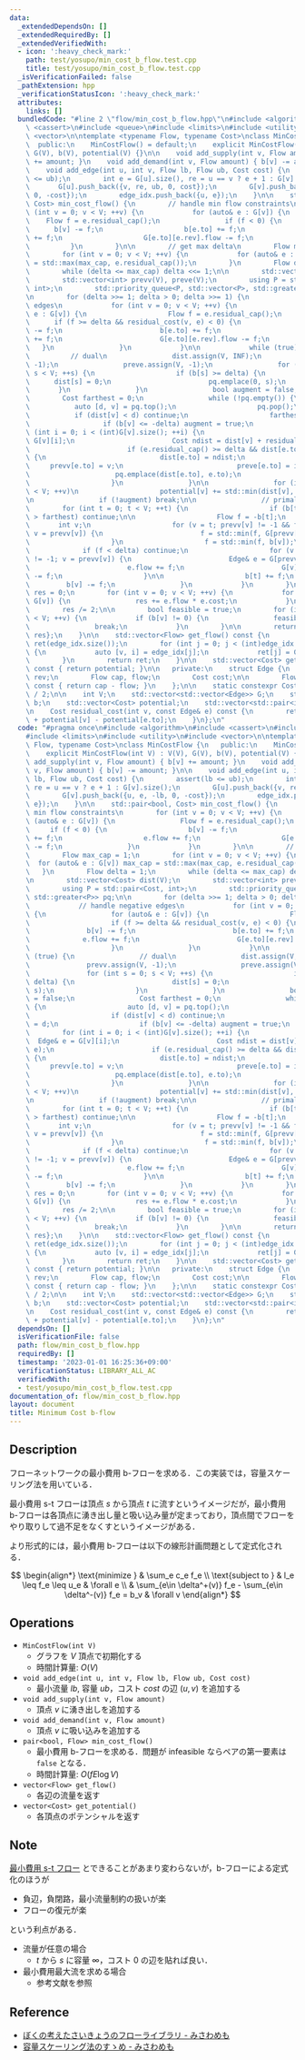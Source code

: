 ```yaml
---
data:
  _extendedDependsOn: []
  _extendedRequiredBy: []
  _extendedVerifiedWith:
  - icon: ':heavy_check_mark:'
    path: test/yosupo/min_cost_b_flow.test.cpp
    title: test/yosupo/min_cost_b_flow.test.cpp
  _isVerificationFailed: false
  _pathExtension: hpp
  _verificationStatusIcon: ':heavy_check_mark:'
  attributes:
    links: []
  bundledCode: "#line 2 \"flow/min_cost_b_flow.hpp\"\n#include <algorithm>\n#include\
    \ <cassert>\n#include <queue>\n#include <limits>\n#include <utility>\n#include\
    \ <vector>\n\ntemplate <typename Flow, typename Cost>\nclass MinCostFlow {\n \
    \  public:\n    MinCostFlow() = default;\n    explicit MinCostFlow(int V) : V(V),\
    \ G(V), b(V), potential(V) {}\n\n    void add_supply(int v, Flow amount) { b[v]\
    \ += amount; }\n    void add_demand(int v, Flow amount) { b[v] -= amount; }\n\n\
    \    void add_edge(int u, int v, Flow lb, Flow ub, Cost cost) {\n        assert(lb\
    \ <= ub);\n        int e = G[u].size(), re = u == v ? e + 1 : G[v].size();\n \
    \       G[u].push_back({v, re, ub, 0, cost});\n        G[v].push_back({u, e, -lb,\
    \ 0, -cost});\n        edge_idx.push_back({u, e});\n    }\n\n    std::pair<bool,\
    \ Cost> min_cost_flow() {\n        // handle min flow constraints\n        for\
    \ (int v = 0; v < V; ++v) {\n            for (auto& e : G[v]) {\n            \
    \    Flow f = e.residual_cap();\n                if (f < 0) {\n              \
    \      b[v] -= f;\n                    b[e.to] += f;\n                    e.flow\
    \ += f;\n                    G[e.to][e.rev].flow -= f;\n                }\n  \
    \          }\n        }\n\n        // get max delta\n        Flow max_cap = 1;\n\
    \        for (int v = 0; v < V; ++v) {\n            for (auto& e : G[v]) max_cap\
    \ = std::max(max_cap, e.residual_cap());\n        }\n        Flow delta = 1;\n\
    \        while (delta <= max_cap) delta <<= 1;\n\n        std::vector<Cost> dist(V);\n\
    \        std::vector<int> prevv(V), preve(V);\n        using P = std::pair<Cost,\
    \ int>;\n        std::priority_queue<P, std::vector<P>, std::greater<P>> pq;\n\
    \n        for (delta >>= 1; delta > 0; delta >>= 1) {\n            // handle negative\
    \ edges\n            for (int v = 0; v < V; ++v) {\n                for (auto&\
    \ e : G[v]) {\n                    Flow f = e.residual_cap();\n              \
    \      if (f >= delta && residual_cost(v, e) < 0) {\n                        b[v]\
    \ -= f;\n                        b[e.to] += f;\n                        e.flow\
    \ += f;\n                        G[e.to][e.rev].flow -= f;\n                 \
    \   }\n                }\n            }\n\n            while (true) {\n      \
    \          // dual\n                dist.assign(V, INF);\n                prevv.assign(V,\
    \ -1);\n                preve.assign(V, -1);\n                for (int s = 0;\
    \ s < V; ++s) {\n                    if (b[s] >= delta) {\n                  \
    \      dist[s] = 0;\n                        pq.emplace(0, s);\n             \
    \       }\n                }\n                bool augment = false;\n        \
    \        Cost farthest = 0;\n                while (!pq.empty()) {\n         \
    \           auto [d, v] = pq.top();\n                    pq.pop();\n         \
    \           if (dist[v] < d) continue;\n                    farthest = d;\n  \
    \                  if (b[v] <= -delta) augment = true;\n                    for\
    \ (int i = 0; i < (int)G[v].size(); ++i) {\n                        Edge& e =\
    \ G[v][i];\n                        Cost ndist = dist[v] + residual_cost(v, e);\n\
    \                        if (e.residual_cap() >= delta && dist[e.to] > ndist)\
    \ {\n                            dist[e.to] = ndist;\n                       \
    \     prevv[e.to] = v;\n                            preve[e.to] = i;\n       \
    \                     pq.emplace(dist[e.to], e.to);\n                        }\n\
    \                    }\n                }\n\n                for (int v = 0; v\
    \ < V; ++v)\n                    potential[v] += std::min(dist[v], farthest);\n\
    \n                if (!augment) break;\n\n                // primal\n        \
    \        for (int t = 0; t < V; ++t) {\n                    if (b[t] >= 0 || dist[t]\
    \ > farthest) continue;\n\n                    Flow f = -b[t];\n             \
    \       int v;\n                    for (v = t; prevv[v] != -1 && f >= delta;\
    \ v = prevv[v]) {\n                        f = std::min(f, G[prevv[v]][preve[v]].residual_cap());\n\
    \                    }\n                    f = std::min(f, b[v]);\n\n       \
    \             if (f < delta) continue;\n                    for (v = t; prevv[v]\
    \ != -1; v = prevv[v]) {\n                        Edge& e = G[prevv[v]][preve[v]];\n\
    \                        e.flow += f;\n                        G[v][e.rev].flow\
    \ -= f;\n                    }\n\n                    b[t] += f;\n           \
    \         b[v] -= f;\n                }\n            }\n        }\n\n        Cost\
    \ res = 0;\n        for (int v = 0; v < V; ++v) {\n            for (auto& e :\
    \ G[v]) {\n                res += e.flow * e.cost;\n            }\n        }\n\
    \        res /= 2;\n\n        bool feasible = true;\n        for (int v = 0; v\
    \ < V; ++v) {\n            if (b[v] != 0) {\n                feasible = false;\n\
    \                break;\n            }\n        }\n\n        return {feasible,\
    \ res};\n    }\n\n    std::vector<Flow> get_flow() const {\n        std::vector<Flow>\
    \ ret(edge_idx.size());\n        for (int j = 0; j < (int)edge_idx.size(); ++j)\
    \ {\n            auto [v, i] = edge_idx[j];\n            ret[j] = G[v][i].flow;\n\
    \        }\n        return ret;\n    }\n\n    std::vector<Cost> get_potential()\
    \ const { return potential; }\n\n   private:\n    struct Edge {\n        int to,\
    \ rev;\n        Flow cap, flow;\n        Cost cost;\n\n        Flow residual_cap()\
    \ const { return cap - flow; }\n    };\n\n    static constexpr Cost INF = std::numeric_limits<Cost>::max()\
    \ / 2;\n\n    int V;\n    std::vector<std::vector<Edge>> G;\n    std::vector<Flow>\
    \ b;\n    std::vector<Cost> potential;\n    std::vector<std::pair<int, int>> edge_idx;\n\
    \n    Cost residual_cost(int v, const Edge& e) const {\n        return e.cost\
    \ + potential[v] - potential[e.to];\n    }\n};\n"
  code: "#pragma once\n#include <algorithm>\n#include <cassert>\n#include <queue>\n\
    #include <limits>\n#include <utility>\n#include <vector>\n\ntemplate <typename\
    \ Flow, typename Cost>\nclass MinCostFlow {\n   public:\n    MinCostFlow() = default;\n\
    \    explicit MinCostFlow(int V) : V(V), G(V), b(V), potential(V) {}\n\n    void\
    \ add_supply(int v, Flow amount) { b[v] += amount; }\n    void add_demand(int\
    \ v, Flow amount) { b[v] -= amount; }\n\n    void add_edge(int u, int v, Flow\
    \ lb, Flow ub, Cost cost) {\n        assert(lb <= ub);\n        int e = G[u].size(),\
    \ re = u == v ? e + 1 : G[v].size();\n        G[u].push_back({v, re, ub, 0, cost});\n\
    \        G[v].push_back({u, e, -lb, 0, -cost});\n        edge_idx.push_back({u,\
    \ e});\n    }\n\n    std::pair<bool, Cost> min_cost_flow() {\n        // handle\
    \ min flow constraints\n        for (int v = 0; v < V; ++v) {\n            for\
    \ (auto& e : G[v]) {\n                Flow f = e.residual_cap();\n           \
    \     if (f < 0) {\n                    b[v] -= f;\n                    b[e.to]\
    \ += f;\n                    e.flow += f;\n                    G[e.to][e.rev].flow\
    \ -= f;\n                }\n            }\n        }\n\n        // get max delta\n\
    \        Flow max_cap = 1;\n        for (int v = 0; v < V; ++v) {\n          \
    \  for (auto& e : G[v]) max_cap = std::max(max_cap, e.residual_cap());\n     \
    \   }\n        Flow delta = 1;\n        while (delta <= max_cap) delta <<= 1;\n\
    \n        std::vector<Cost> dist(V);\n        std::vector<int> prevv(V), preve(V);\n\
    \        using P = std::pair<Cost, int>;\n        std::priority_queue<P, std::vector<P>,\
    \ std::greater<P>> pq;\n\n        for (delta >>= 1; delta > 0; delta >>= 1) {\n\
    \            // handle negative edges\n            for (int v = 0; v < V; ++v)\
    \ {\n                for (auto& e : G[v]) {\n                    Flow f = e.residual_cap();\n\
    \                    if (f >= delta && residual_cost(v, e) < 0) {\n          \
    \              b[v] -= f;\n                        b[e.to] += f;\n           \
    \             e.flow += f;\n                        G[e.to][e.rev].flow -= f;\n\
    \                    }\n                }\n            }\n\n            while\
    \ (true) {\n                // dual\n                dist.assign(V, INF);\n  \
    \              prevv.assign(V, -1);\n                preve.assign(V, -1);\n  \
    \              for (int s = 0; s < V; ++s) {\n                    if (b[s] >=\
    \ delta) {\n                        dist[s] = 0;\n                        pq.emplace(0,\
    \ s);\n                    }\n                }\n                bool augment\
    \ = false;\n                Cost farthest = 0;\n                while (!pq.empty())\
    \ {\n                    auto [d, v] = pq.top();\n                    pq.pop();\n\
    \                    if (dist[v] < d) continue;\n                    farthest\
    \ = d;\n                    if (b[v] <= -delta) augment = true;\n            \
    \        for (int i = 0; i < (int)G[v].size(); ++i) {\n                      \
    \  Edge& e = G[v][i];\n                        Cost ndist = dist[v] + residual_cost(v,\
    \ e);\n                        if (e.residual_cap() >= delta && dist[e.to] > ndist)\
    \ {\n                            dist[e.to] = ndist;\n                       \
    \     prevv[e.to] = v;\n                            preve[e.to] = i;\n       \
    \                     pq.emplace(dist[e.to], e.to);\n                        }\n\
    \                    }\n                }\n\n                for (int v = 0; v\
    \ < V; ++v)\n                    potential[v] += std::min(dist[v], farthest);\n\
    \n                if (!augment) break;\n\n                // primal\n        \
    \        for (int t = 0; t < V; ++t) {\n                    if (b[t] >= 0 || dist[t]\
    \ > farthest) continue;\n\n                    Flow f = -b[t];\n             \
    \       int v;\n                    for (v = t; prevv[v] != -1 && f >= delta;\
    \ v = prevv[v]) {\n                        f = std::min(f, G[prevv[v]][preve[v]].residual_cap());\n\
    \                    }\n                    f = std::min(f, b[v]);\n\n       \
    \             if (f < delta) continue;\n                    for (v = t; prevv[v]\
    \ != -1; v = prevv[v]) {\n                        Edge& e = G[prevv[v]][preve[v]];\n\
    \                        e.flow += f;\n                        G[v][e.rev].flow\
    \ -= f;\n                    }\n\n                    b[t] += f;\n           \
    \         b[v] -= f;\n                }\n            }\n        }\n\n        Cost\
    \ res = 0;\n        for (int v = 0; v < V; ++v) {\n            for (auto& e :\
    \ G[v]) {\n                res += e.flow * e.cost;\n            }\n        }\n\
    \        res /= 2;\n\n        bool feasible = true;\n        for (int v = 0; v\
    \ < V; ++v) {\n            if (b[v] != 0) {\n                feasible = false;\n\
    \                break;\n            }\n        }\n\n        return {feasible,\
    \ res};\n    }\n\n    std::vector<Flow> get_flow() const {\n        std::vector<Flow>\
    \ ret(edge_idx.size());\n        for (int j = 0; j < (int)edge_idx.size(); ++j)\
    \ {\n            auto [v, i] = edge_idx[j];\n            ret[j] = G[v][i].flow;\n\
    \        }\n        return ret;\n    }\n\n    std::vector<Cost> get_potential()\
    \ const { return potential; }\n\n   private:\n    struct Edge {\n        int to,\
    \ rev;\n        Flow cap, flow;\n        Cost cost;\n\n        Flow residual_cap()\
    \ const { return cap - flow; }\n    };\n\n    static constexpr Cost INF = std::numeric_limits<Cost>::max()\
    \ / 2;\n\n    int V;\n    std::vector<std::vector<Edge>> G;\n    std::vector<Flow>\
    \ b;\n    std::vector<Cost> potential;\n    std::vector<std::pair<int, int>> edge_idx;\n\
    \n    Cost residual_cost(int v, const Edge& e) const {\n        return e.cost\
    \ + potential[v] - potential[e.to];\n    }\n};\n"
  dependsOn: []
  isVerificationFile: false
  path: flow/min_cost_b_flow.hpp
  requiredBy: []
  timestamp: '2023-01-01 16:25:36+09:00'
  verificationStatus: LIBRARY_ALL_AC
  verifiedWith:
  - test/yosupo/min_cost_b_flow.test.cpp
documentation_of: flow/min_cost_b_flow.hpp
layout: document
title: Minimum Cost b-flow
---
```


## Description

フローネットワークの最小費用 b-フローを求める．この実装では，容量スケーリング法を用いている．

最小費用 s-t フローは頂点 $s$ から頂点 $t$ に流すというイメージだが，最小費用 b-フローは各頂点に湧き出し量と吸い込み量が定まっており，頂点間でフローをやり取りして過不足をなくすというイメージがある．

より形式的には，最小費用 b-フローは以下の線形計画問題として定式化される．

$$
\begin{align*}
\text{minimize } & \sum_e c_e f_e \\
\text{subject to } & l_e \leq f_e \leq u_e & \forall e \\
& \sum_{e\in \delta^+(v)} f_e - \sum_{e\in \delta^-(v)} f_e = b_v & \forall v
\end{align*}
$$

## Operations

- `MinCostFlow(int V)`
    - グラフを $V$ 頂点で初期化する
    - 時間計算量: $O(V)$
- `void add_edge(int u, int v, Flow lb, Flow ub, Cost cost)`
    - 最小流量 $lb$, 容量 $ub$，コスト $cost$ の辺 $(u, v)$ を追加する
- `void add_supply(int v, Flow amount)`
    - 頂点 $v$ に湧き出しを追加する
- `void add_demand(int v, Flow amount)`
    - 頂点 $v$ に吸い込みを追加する
- `pair<bool, Flow> min_cost_flow()`
    - 最小費用 b-フローを求める．問題が infeasible ならペアの第一要素は `false` となる．
    - 時間計算量: $O(fE\log V)$
- `vector<Flow> get_flow()`
    - 各辺の流量を返す
- `vector<Cost> get_potential()`
    - 各頂点のポテンシャルを返す

## Note

[最小費用 s-t フロー](min_cost_flow.md) とできることがあまり変わらないが，b-フローによる定式化のほうが
- 負辺，負閉路，最小流量制約の扱いが楽
- フローの復元が楽

という利点がある．

- 流量が任意の場合
    - $t$ から $s$ に容量 $\infty$，コスト $0$ の辺を貼れば良い．
- 最小費用最大流を求める場合
    - 参考文献を参照

## Reference

- [ぼくの考えたさいきょうのフローライブラリ - みさわめも](https://misawa.github.io/others/flow/library_design.html)
- [容量スケーリング法のすゝめ - みさわめも](https://misawa.github.io/others/flow/lets_use_capacity_scaling.html)